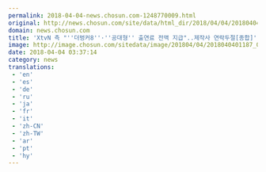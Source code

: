 ```yaml
---
permalink: 2018-04-04-news.chosun.com-1248770009.html
original: http://news.chosun.com/site/data/html_dir/2018/04/04/2018040401242.html
domain: news.chosun.com
title: 'XtvN 측 "''더벙커8''·''공대형'' 출연료 전액 지급"..제작사 연락두절[종합]'
image: http://image.chosun.com/sitedata/image/201804/04/2018040401187_0.jpg
date: 2018-04-04 03:37:14
category: news
translations: 
 - 'en'
 - 'es'
 - 'de'
 - 'ru'
 - 'ja'
 - 'fr'
 - 'it'
 - 'zh-CN'
 - 'zh-TW'
 - 'ar'
 - 'pt'
 - 'hy'
---
```


